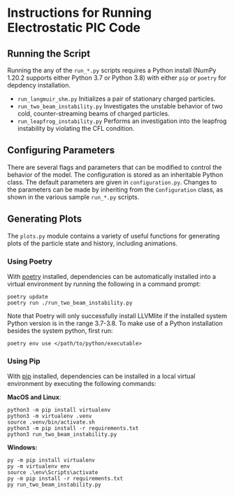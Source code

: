 # Instructions for Running Electrostatic PIC Code

## Running the Script

Running the any of the `run_*.py` scripts requires a Python install (NumPy 1.20.2 supports either Python 3.7 or Python 3.8) with either `pip` or `poetry` for depdency installation.

- `run_langmuir_shm.py` Initializes a pair of stationary charged particles.
- `run_two_beam_instability.py` Investigates the unstable behavior of two cold, counter-streaming beams of charged particles.
- `run_leapfrog_instability.py` Performs an investigation into the leapfrog instability by violating the CFL condition.

## Configuring Parameters

There are several flags and parameters that can be modified to control the behavior of the model. The configuration is stored as an inheritable Python class. The default parameters are given in `configuration.py`. Changes to the parameters can be made by inheriting from the `Configuration` class, as shown in the various sample `run_*.py` scripts.

## Generating Plots

The `plots.py` module contains a variety of useful functions for generating plots of the particle state and history, including animations.

### Using Poetry

With [poetry](https://python-poetry.org/) installed, dependencies can be automatically installed into a virtual environment by running the following in a command prompt:

```
poetry update
poetry run ./run_two_beam_instability.py
```

Note that Poetry will only successfully install LLVMlite if the installed system Python version is in the range 3.7-3.8. To make use of a Python installation besides the system python, first run:

```
poetry env use </path/to/python/executable>
```

### Using Pip

With [pip](https://pypi.org/project/pip/) installed, dependencies can be installed in a local virtual environment by executing the following commands:

**MacOS and Linux**:


```
python3 -m pip install virtualenv
python3 -m virtualenv .venv
source .venv/bin/activate.sh
python3 -m pip install -r requirements.txt
python3 run_two_beam_instability.py
```

**Windows:**

```
py -m pip install virtualenv
py -m virtualenv env
source .\env\Scripts\activate
py -m pip install -r requirements.txt
py run_two_beam_instability.py
```